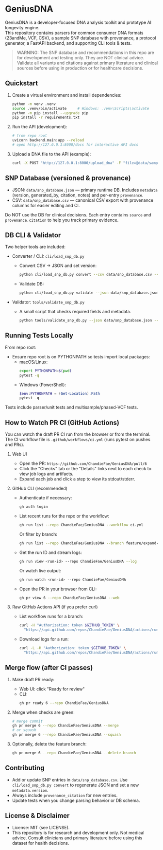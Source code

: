 # GeniusDNA

GeniusDNA is a developer-focused DNA analysis toolkit and prototype AI longevity engine.  
This repository contains parsers for common consumer DNA formats (23andMe, VCF, CSV), a sample SNP database with provenance, a protocol generator, a FastAPI backend, and supporting CLI tools & tests.

> WARNING: The SNP database and recommendations in this repo are for development and testing only. They are NOT clinical advice. Validate all variants and citations against primary literature and clinical sources before using in production or for healthcare decisions.

## Quickstart

1. Create a virtual environment and install dependencies:
   ```bash
   python -m venv .venv
   source .venv/bin/activate     # Windows: .venv\Scripts\activate
   python -m pip install --upgrade pip
   pip install -r requirements.txt
   ```

2. Run the API (development):
   ```bash
   # from repo root
   uvicorn backend.main:app --reload
   # open http://127.0.0.1:8000/docs for interactive API docs
   ```

3. Upload a DNA file to the API (example):
   ```bash
   curl -X POST "http://127.0.0.1:8000/upload_dna" -F "file=@data/sample_23andme.txt"
   ```

## SNP Database (versioned & provenance)

- JSON: `data/snp_database.json` — primary runtime DB. Includes `metadata` (version, generated_by, citation, notes) and per-entry `provenance`.
- CSV: `data/snp_database.csv` — canonical CSV export with provenance columns for easier editing and CI.

Do NOT use the DB for clinical decisions. Each entry contains `source` and `provenance.citation` to help you track primary evidence.

## DB CLI & Validator

Two helper tools are included:

- Converter / CLI: `cli/load_snp_db.py`
  - Convert CSV → JSON and set version:
    ```bash
    python cli/load_snp_db.py convert --csv data/snp_database.csv --out data/snp_database.json --version 0.2.1
    ```
  - Validate DB:
    ```bash
    python cli/load_snp_db.py validate --json data/snp_database.json --csv data/snp_database.csv
    ```

- Validator: `tools/validate_snp_db.py`
  - A small script that checks required fields and metadata.
    ```bash
    python tools/validate_snp_db.py --json data/snp_database.json --csv data/snp_database.csv
    ```

## Running Tests Locally

From repo root:

- Ensure repo root is on PYTHONPATH so tests import local packages:
  - macOS/Linux:
    ```bash
    export PYTHONPATH=$(pwd)
    pytest -q
    ```
  - Windows (PowerShell):
    ```powershell
    $env:PYTHONPATH = (Get-Location).Path
    pytest -q
    ```

Tests include parser/unit tests and multisample/phased-VCF tests.

## How to Watch PR CI (GitHub Actions)

You can watch the draft PR CI run from the browser or from the terminal. The CI workflow file is `.github/workflows/ci.yml` (runs pytest on pushes and PRs).

1. Web UI
   - Open the PR: `https://github.com/ChandieFae/GeniusDNA/pull/6`
   - Click the "Checks" tab or the "Details" links next to each check to view job logs and artifacts.
   - Expand each job and click a step to view its stdout/stderr.

2. GitHub CLI (recommended)
   - Authenticate if necessary:
     ```bash
     gh auth login
     ```
   - List recent runs for the repo or the workflow:
     ```bash
     gh run list --repo ChandieFae/GeniusDNA --workflow ci.yml
     ```
     Or filter by branch:
     ```bash
     gh run list --repo ChandieFae/GeniusDNA --branch feature/expand-snp-db-provenance-cli
     ```
   - Get the run ID and stream logs:
     ```bash
     gh run view <run-id> --repo ChandieFae/GeniusDNA --log
     ```
     Or watch live output:
     ```bash
     gh run watch <run-id> --repo ChandieFae/GeniusDNA
     ```
   - Open the PR in your browser from CLI:
     ```bash
     gh pr view 6 --repo ChandieFae/GeniusDNA --web
     ```

3. Raw GitHub Actions API (if you prefer curl)
   - List workflow runs for a branch:
     ```bash
     curl -H "Authorization: token $GITHUB_TOKEN" \
       "https://api.github.com/repos/ChandieFae/GeniusDNA/actions/runs?branch=feature/expand-snp-db-provenance-cli"
     ```
   - Download logs for a run:
     ```bash
     curl -L -H "Authorization: token $GITHUB_TOKEN" \
       "https://api.github.com/repos/ChandieFae/GeniusDNA/actions/runs/<run-id>/logs" -o logs.zip
     ```

## Merge flow (after CI passes)

1. Make draft PR ready:
   - Web UI: click "Ready for review"
   - CLI:
     ```bash
     gh pr ready 6 --repo ChandieFae/GeniusDNA
     ```

2. Merge when checks are green:
   ```bash
   # merge commit
   gh pr merge 6 --repo ChandieFae/GeniusDNA --merge
   # or squash
   gh pr merge 6 --repo ChandieFae/GeniusDNA --squash
   ```

3. Optionally, delete the feature branch:
   ```bash
   gh pr merge 6 --repo ChandieFae/GeniusDNA --delete-branch
   ```

## Contributing

- Add or update SNP entries in `data/snp_database.csv`. Use `cli/load_snp_db.py convert` to regenerate JSON and set a new `metadata.version`.
- Always include `provenance_citation` for new entries.
- Update tests when you change parsing behavior or DB schema.

## License & Disclaimer

- License: MIT (see LICENSE).
- This repository is for research and development only. Not medical advice. Consult clinicians and primary literature before using this dataset for health decisions.

